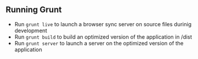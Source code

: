 ## Running Grunt

* Run `grunt live` to launch a browser sync server on source files durinig development
* Run `grunt build` to build an optimized version of the application in /dist
* Run `grunt server` to launch a server on the optimized version of the application
